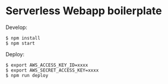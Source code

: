 # Serverless Webapp boilerplate

Develop:

```
$ npm install
$ npm start
```


Deploy:

```
$ export AWS_ACCESS_KEY_ID=xxxx
$ export AWS_SECRET_ACCESS_KEY=xxxx
$ npm run deploy
```